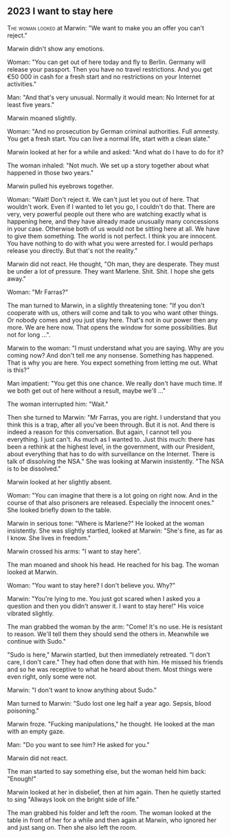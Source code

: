 ## **2023** I want to stay here

<span style="font-variant:small-caps;">The woman looked </span> at Marwin: "We want to make you an offer you can't reject."

Marwin didn't show any emotions.

Woman: "You can get out of here today and fly to Berlin.
Germany will release your passport.
Then you have no travel restrictions.
And you get €50 000 in cash for a fresh start and no restrictions on your Internet activities."

Man: "And that's very unusual.
Normally it would mean: No Internet for at least five years."

Marwin moaned slightly.

Woman: "And no prosecution by German criminal authorities.
Full amnesty.
You get a fresh start.
You can live a normal life, start with a clean slate."

Marwin looked at her for a while and asked: "And what do I have to do for it?

The woman inhaled: "Not much.
We set up a story together about what happened in those two years."

Marwin pulled his eyebrows together.

Woman: "Wait! Don't reject it.
We can't just let you out of here.
That wouldn't work.
Even if I wanted to let you go, I couldn't do that.
There are very, very powerful people out there who are watching exactly what is happening here, and they have already made unusually many concessions in your case.
Otherwise both of us would not be sitting here at all.
We have to give them something.
The world is not perfect.
I think you are innocent.
You have nothing to do with what you were arrested for.
I would perhaps release you directly.
But that's not the reality."

Marwin did not react.
He thought, "Oh man, they are desperate.
They must be under a lot of pressure.
They want Marlene.
Shit.
Shit.
I hope she gets away."

Woman: "Mr Farras?"

The man turned to Marwin, in a slightly threatening tone: "If you don't cooperate with us, others will come and talk to you who want other things.
Or nobody comes and you just stay here.
That's not in our power then any more.
We are here now.
That opens the window for some possibilities.
But not for long ...".

Marwin to the woman: "I must understand what you are saying.
Why are you coming now?
And don't tell me any nonsense.
Something has happened.
That is why you are here.
You expect something from letting me out.
What is this?"

Man impatient: "You get this one chance.
We really don't have much time.
If we both get out of here without a result, maybe we'll ..."

The woman interrupted him: "Wait."

Then she turned to Marwin:
"Mr Farras, you are right.
I understand that you think this is a trap, after all you've been through.
But it is not.
And there is indeed a reason for this conversation.
But again, I cannot tell you everything. I just can't.
As much as I wanted to.
Just this much: there has been a rethink at the highest level, in the government, with our President, about everything that has to do with surveillance on the Internet.
There is talk of dissolving the NSA."
She was looking at Marwin insistently.
"The NSA is to be dissolved."

Marwin looked at her slightly absent.

Woman: "You can imagine that there is a lot going on right now.
And in the course of that also prisoners are released.
Especially the innocent ones."
She looked briefly down to the table.

Marwin in serious tone: "Where is Marlene?"
He looked at the woman insistently.
She was slightly startled, looked at Marwin: "She's fine, as far as I know.
She lives in freedom."

Marwin crossed his arms: "I want to stay here".

The man moaned and shook his head.
He reached for his bag.
The woman looked at Marwin.

Woman: "You want to stay here?
I don't believe you.
Why?"

Marwin: "You're lying to me.
You just got scared when I asked you a question and then you didn't answer it.
I want to stay here!"
His voice vibrated slightly.

The man grabbed the woman by the arm: "Come! It's no use.
He is resistant to reason.
We'll tell them they should send the others in.
Meanwhile we continue with Sudo."

"Sudo is here," Marwin startled, but then immediately retreated.
"I don't care, I don't care."
They had often done that with him.
He missed his friends and so he was receptive to what he heard about them.
Most things were even right, only some were not.

Marwin: "I don't want to know anything about Sudo."

Man turned to Marwin: "Sudo lost one leg half a year ago.
Sepsis, blood poisoning."

Marwin froze.
"Fucking manipulations," he thought.
He looked at the man with an empty gaze.

Man: "Do you want to see him?
He asked for you."

Marwin did not react.

The man started to say something else, but the woman held him back: "Enough!"

Marwin looked at her in disbelief, then at him again.
Then he quietly started to sing "Allways look on the bright side of life." 

The man grabbed his folder and left the room.
The woman looked at the table in front of her for a while and then again at Marwin, who ignored her and just sang on.
Then she also left the room.
